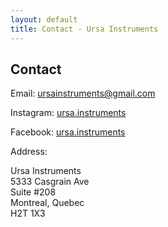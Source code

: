 ```yaml
---
layout: default
title: Contact - Ursa Instruments
---
```


## Contact

Email: <a href="mailto:ursainstruments@gmail.com" target="_blank">ursainstruments@gmail.com</a>

Instagram: <a href="https://www.instagram.com/ursa.instruments" target="_blank">ursa.instruments</a>

Facebook: <a href="https://www.facebook.com/ursa.instruments" target="_blank">ursa.instruments</a>

Address:

Ursa Instruments\
5333 Casgrain Ave\
Suite #208\
Montreal, Quebec\
H2T 1X3